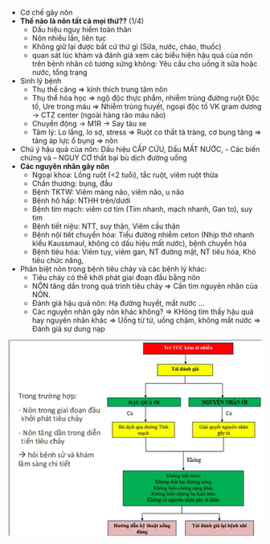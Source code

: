 - Cơ chế gây nôn
- **Thế nào là nôn tất cả mọi thứ??** (1/4)
	- Dấu hiệu nguy hiểm toàn thân
	- Nôn nhiều lần, liên tục
	- Không giữ lại được bất cứ thứ gì (Sữa, nước, cháo, thuốc)
	- quan sát lúc khám và đánh giá xem các biểu hiện hậu quả của nôn trên bệnh nhân có tương xứng không: Yêu cầu cho uống ít sữa hoặc nước, tổng trạng
- Sinh lý bệnh
	- Thụ thể căng => kính thích trung tâm nôn
	- Thụ thể hóa học => ngộ độc thực phẩm, nhiễm trùng đường ruột
	Độc tố, Ure trong máu => Nhiễm trùng huyết, ngoại độc tố VK gram dương -> CTZ center (ngoài hàng rào máu não)
	- Chuyển động -> M1R -> Say tàu xe
	- Tâm lý: Lo lắng, lo sợ, stress
	=> Ruột co thắt tá tràng, cơ bụng tăng => tăng áp lực ổ bụng => nôn
- Chú ý hậu quả của nôn: Dấu hiệu CẤP CỨU, Dấu MẤT NƯỚC, - Các biến chứng và – NGUY CƠ thất bại bù dịch đường uống
- **Các nguyên nhân gây nôn**
	- Ngoại khoa: Lồng ruột (<2 tuổi), tắc ruột, viêm ruột thừa
	- Chấn thương: bụng, đầu
	- Bệnh TKTW: Viêm màng não, viêm não, u não
	- Bệnh hô hấp: NTHH trên/dưới
	- Bệnh tim mạch: viêm cơ tim (Tim nhanh, mạch nhanh, Gan to), suy tim
	- Bệnh tiết niệu: NTT, suy thận, Viêm cầu thận
	- Bệnh nội tiết chuyển hóa: Tiểu đường nhiễm ceton (Nhịp thở nhanh kiểu Kaussmaul, không có dấu hiệu mất nước), bệnh chuyển hóa
	- Bệnh tiêu hóa: Viêm tụy, viêm gan, NT đường mật, NT tiêu hóa, Khó tiêu chức năng,
- Phân biệt nôn trong bệnh tiêu chảy và các bệnh lý khác:
	- Tiêu chảy có thể khởi phát giai đoạn đầu bằng nôn
	- NÔN tăng dần trong quá trình tiêu chảy
	=> Cần tìm nguyên nhân của NÔN.
	- Đánh giá hậu quả nôn: Hạ đường huyết, mất nước …
	- Các nguyên nhân gây nôn khác không?
	=> KHông tìm thấy hậu quả hay nguyên nhân khác
	=> Uống từ từ, uống chậm, không mất nước => Đánh giá sự dung nạp

![444](../../../../../200%20Files/image/image/Bu%E1%BB%95i%209%20-%20H%E1%BB%87%20ti%C3%AAu%20h%C3%B3a%20(N%E1%BB%99i-nhi)-1687419437137.jpeg)